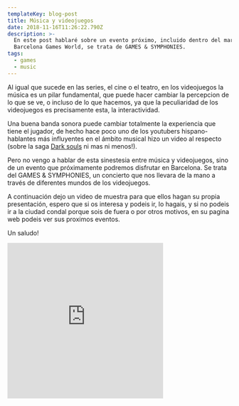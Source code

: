```yaml
---
templateKey: blog-post
title: Música y videojuegos
date: 2018-11-16T11:26:22.790Z
description: >-
  En este post hablaré sobre un evento próximo, incluido dentro del marco de la
  Barcelona Games World, se trata de GAMES & SYMPHONIES.
tags:
  - games
  - music
---
```

Al igual que sucede en las series, el cine o el teatro, en los videojuegos la música es un pilar fundamental, que puede hacer cambiar la percepcion de lo que se ve, o incluso de lo que hacemos, ya que la peculiaridad de los videojuegos es precisamente esta, la interactividad.

Una buena banda sonora puede cambiar totalmente la experiencia que tiene el jugador, de hecho hace poco uno de los youtubers hispano-hablantes más influyentes en el ámbito musical hizo un video al respecto (sobre la saga [Dark souls](https://www.youtube.com/watch?v=LjKAQ-zI5Ns) ni mas ni menos!).

Pero no vengo a hablar de esta sinestesia entre música y videojuegos, sino de un evento que próximamente podremos disfrutar en Barcelona. Se trata del GAMES & SYMPHONIES, un concierto que nos llevara de la mano a través de diferentes mundos de los videojuegos.

A continuación dejo un video de muestra para que ellos hagan su propia presentación, espero que si os interesa y podeis ir, lo hagais, y si no podeis ir a la ciudad condal porque sois de fuera o por otros motivos, en su pagina web podeis ver sus proximos eventos.

Un saludo!

<div class="container" > 

<iframe width="350" height="350" src="https://www.youtube.com/embed/MRkeebcMiFY" frameborder="0" allow="accelerometer; autoplay; encrypted-media; gyroscope; picture-in-picture" allowfullscreen></iframe>

</div>


